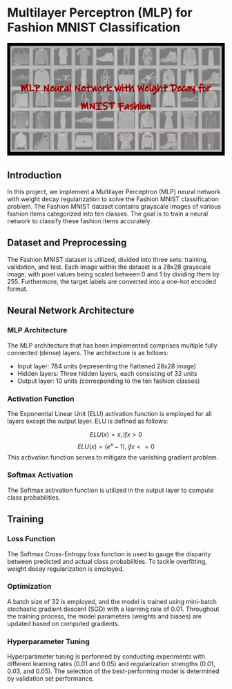 # Multilayer Perceptron (MLP) for Fashion MNIST Classification

<img src="pic.png" alt="Image Description" width="800"/>

## Introduction

In this project, we implement a Multilayer Perceptron (MLP) neural network with weight decay regularization to solve the Fashion MNIST classification problem. The Fashion MNIST dataset contains grayscale images of various fashion items categorized into ten classes. The goal is to train a neural network to classify these fashion items accurately.

## Dataset and Preprocessing

The Fashion MNIST dataset is utilized, divided into three sets: training, validation, and test. Each image within the dataset is a 28x28 grayscale image, with pixel values being scaled between 0 and 1 by dividing them by 255. Furthermore, the target labels are converted into a one-hot encoded format.

## Neural Network Architecture

### MLP Architecture

The MLP architecture that has been implemented comprises multiple fully connected (dense) layers. The architecture is as follows:
- Input layer: 784 units (representing the flattened 28x28 image)
- Hidden layers: Three hidden layers, each consisting of 32 units
- Output layer: 10 units (corresponding to the ten fashion classes)

### Activation Function

The Exponential Linear Unit (ELU) activation function is employed for all layers except the output layer. ELU is defined as follows:

$$ELU(x) = x,  if  x > 0$$
$$ELU(x) = (e^x - 1), if  x <= 0$$
This activation function serves to mitigate the vanishing gradient problem.

### Softmax Activation

The Softmax activation function is utilized in the output layer to compute class probabilities.

## Training

### Loss Function

The Softmax Cross-Entropy loss function is used to gauge the disparity between predicted and actual class probabilities. To tackle overfitting, weight decay regularization is employed.

### Optimization

A batch size of 32 is employed, and the model is trained using mini-batch stochastic gradient descent (SGD) with a learning rate of 0.01. Throughout the training process, the model parameters (weights and biases) are updated based on computed gradients.

### Hyperparameter Tuning

Hyperparameter tuning is performed by conducting experiments with different learning rates (0.01 and 0.05) and regularization strengths (0.01, 0.03, and 0.05). The selection of the best-performing model is determined by validation set performance.

